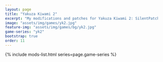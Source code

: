 ```yaml
---
layout: page
title: "Yakuza Kiwami 2"
excerpt: "My modifications and patches for Yakuza Kiwami 2: SilentPatch."
image: "assets/img/games/yk2.jpg"
feature-img: "assets/img/games/bg/yk2.jpg"
game-series: "yk2"
bootstrap: true
order: 11
---
```


{% include mods-list.html series=page.game-series %}
